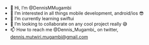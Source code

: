 - 👋 Hi, I’m @DennisMMugambi
- 👀 I’m interested in all things mobile development, android/ios 😎
- 🌱 I’m currently learning swiftui
- 💞️ I’m looking to collaborate on any cool project really 😅
- 📫 How to reach me @Dennis_Mugambi_ on twitter, dennis.mutwiri.mugambi@gmail.com

<!---
DennisMMugambi/DennisMMugambi is a ✨ special ✨ repository because its `README.md` (this file) appears on your GitHub profile.
You can click the Preview link to take a look at your changes.
--->
